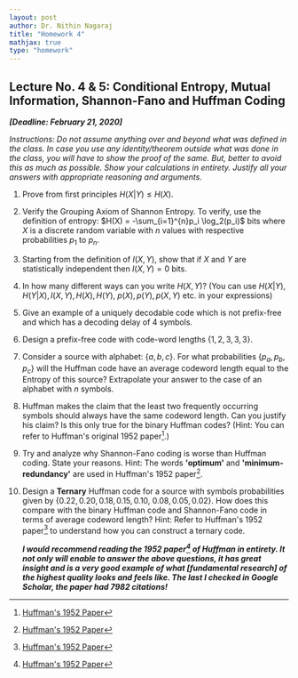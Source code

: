 ```yaml
---
layout: post   
author: Dr. Nithin Nagaraj   
title: "Homework 4"
mathjax: true
type: "homework"
---
```


## Lecture No. 4 & 5: Conditional Entropy, Mutual Information, Shannon-Fano and Huffman Coding
***[Deadline: February 21, 2020]***

*Instructions: Do not assume anything over and beyond what was defined in the class. In case you use any identity/theorem outside what was done in the class, you will have to show the proof of the same. But, better to avoid this as much as possible. Show your calculations in entirety. Justify all your answers with appropriate reasoning and arguments.*


1. Prove from first principles $H(X|Y) \leq H(X)$.

2. Verify the Grouping Axiom of Shannon Entropy. To verify, use the definition of entropy: $H(X) = -\sum_{i=1}^{n}p_i \log_2(p_i)$ bits where $X$ is a discrete random variable with $n$ values with respective probabilities $p_1$ to $p_n$.

3. Starting from the definition of $I(X,Y)$, show that if $X$ and $Y$ are statistically independent then $I(X,Y)=0$ bits.

4. In how many different ways can you write $H(X,Y)$? (You can use $H(X|Y), H(Y|X), I(X,Y), H(X), H(Y),$ $p(X), p(Y), p(X,Y)$ etc. in your expressions)

5. Give an example of a uniquely decodable code which is not prefix-free and which has a decoding delay of 4 symbols.

6. Design a prefix-free code with code-word lengths $\{ 1, 2, 3, 3, 3 \}$.

7. Consider a source with alphabet: $\{a, b, c \}$. For what probabilities $\{p_a, p_b, p_c \}$ will the Huffman code have an average codeword length equal to the Entropy of this source? Extrapolate your answer to the case of an alphabet with $n$ symbols.

8. Huffman makes the claim that the least two frequently occurring symbols should always have the same codeword length. Can you justify his claim? Is this only true for the binary Huffman codes? (Hint: You can refer to Huffman's original 1952 paper[^HuffmanPaper].)

9. Try and analyze why Shannon-Fano coding is worse than Huffman coding. State your reasons. Hint: The words **'optimum'** and **'minimum-redundancy'** are used in Huffman's 1952 paper[^HuffmanPaper].

10. Design a **Ternary** Huffman code for a source with symbols probabilities given by $\{0.22, 0.20, 0.18, 0.15, 0.10,$ $0.08, 0.05, 0.02\}$. How does this compare with the binary Huffman code and Shannon-Fano code in terms of average codeword length? Hint: Refer to Huffman's 1952 paper[^HuffmanPaper] to understand how you can construct a ternary code.

    ***I would recommend reading the 1952 paper[^HuffmanPaper] of Huffman in entirety. It not only will enable to answer the above questions, it has great insight and is a very good example of what [fundamental research] of the highest quality looks and feels like. The last I checked in Google Scholar, the paper had $7982$ citations!***

[^HuffmanPaper]: [Huffman's 1952 Paper](../assets/Huffman1952.pdf)
